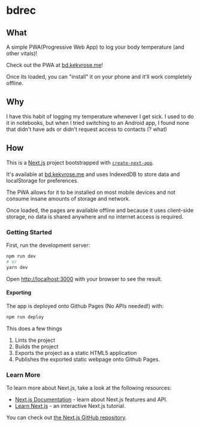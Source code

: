 # bdrec

## What

A simple PWA(Progressive Web App) to log your body temperature (and other vitals)!

Check out the PWA at [bd.kekvrose.me](https://bd.kekvrose.me)!

Once its loaded, you can "install" it on your phone and it'll work completely offline.

## Why

I have this habit of logging my temperature whenever I get sick.
I used to do it in notebooks, but when I tried switching to an Android app, I found none that didn't have ads or didn't request access to contacts (? what)

## How

This is a [Next.js](https://nextjs.org/) project bootstrapped with [`create-next-app`](https://github.com/vercel/next.js/tree/canary/packages/create-next-app).

It's available at [bd.kekvrose.me](https://bd.kekvrose.me) and uses IndexedDB to store data and localStorage for preferences.

The PWA allows for it to be installed on most mobile devices and not consume insane amounts of storage and network.

Once loaded, the pages are available offline and because it uses client-side storage, no data is shared anywhere and no internet access is required.

### Getting Started

First, run the development server:

```bash
npm run dev
# or
yarn dev
```

Open [http://localhost:3000](http://localhost:3000) with your browser to see the result.

#### Exporting

The app is deployed onto Github Pages (No APIs needed!) with:
```sh
npm run deploy
``` 

This does a few things
1. Lints the project
2. Builds the project
3. Exports the project as a static HTML5 application
4. Publishes the exported static webpage onto Github Pages.
### Learn More

To learn more about Next.js, take a look at the following resources:

- [Next.js Documentation](https://nextjs.org/docs) - learn about Next.js features and API.
- [Learn Next.js](https://nextjs.org/learn) - an interactive Next.js tutorial.

You can check out [the Next.js GitHub repository](https://github.com/vercel/next.js/).
